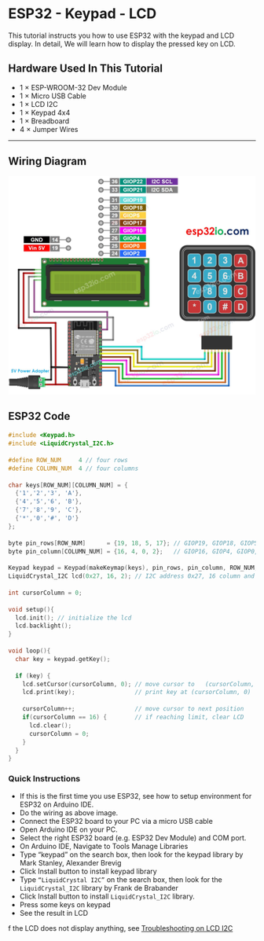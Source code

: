 # ESP32 - Keypad - LCD

This tutorial instructs you how to use ESP32 with the keypad and LCD display. In detail, We will learn how to display the pressed key on LCD.

## Hardware Used In This Tutorial

  * 1	×	ESP-WROOM-32 Dev Module	
  * 1	×	Micro USB Cable	
  * 1	×	LCD I2C	
  * 1	×	Keypad 4x4	
  * 1	×	Breadboard	
  * 4	×	Jumper Wires

---

## Wiring Diagram

![](figs/fig_2_1.jpg)

## ESP32 Code

```c++
#include <Keypad.h>
#include <LiquidCrystal_I2C.h>

#define ROW_NUM     4 // four rows
#define COLUMN_NUM  4 // four columns

char keys[ROW_NUM][COLUMN_NUM] = {
  {'1','2','3', 'A'},
  {'4','5','6', 'B'},
  {'7','8','9', 'C'},
  {'*','0','#', 'D'}
};

byte pin_rows[ROW_NUM]      = {19, 18, 5, 17}; // GIOP19, GIOP18, GIOP5, GIOP17 connect to the row pins
byte pin_column[COLUMN_NUM] = {16, 4, 0, 2};   // GIOP16, GIOP4, GIOP0, GIOP2 connect to the column pins

Keypad keypad = Keypad(makeKeymap(keys), pin_rows, pin_column, ROW_NUM, COLUMN_NUM );
LiquidCrystal_I2C lcd(0x27, 16, 2); // I2C address 0x27, 16 column and 2 rows

int cursorColumn = 0;

void setup(){
  lcd.init(); // initialize the lcd
  lcd.backlight();
}

void loop(){
  char key = keypad.getKey();

  if (key) {
    lcd.setCursor(cursorColumn, 0); // move cursor to   (cursorColumn, 0)
    lcd.print(key);                 // print key at (cursorColumn, 0)

    cursorColumn++;                 // move cursor to next position
    if(cursorColumn == 16) {        // if reaching limit, clear LCD
      lcd.clear();
      cursorColumn = 0;
    }
  }
}

```

### Quick Instructions

  * If this is the first time you use ESP32, see how to setup environment for ESP32 on Arduino IDE.
  * Do the wiring as above image.
  * Connect the ESP32 board to your PC via a micro USB cable
  * Open Arduino IDE on your PC.
  * Select the right ESP32 board (e.g. ESP32 Dev Module) and COM port.
  * On Arduino IDE, Navigate to Tools Manage Libraries
  * Type “keypad” on the search box, then look for the keypad library by Mark Stanley, Alexander Brevig
  * Click Install button to install keypad library
  * Type `“LiquidCrystal I2C”` on the search box, then look for the `LiquidCrystal_I2C` library by Frank de Brabander
  * Click Install button to install `LiquidCrystal_I2C` library.
  * Press some keys on keypad
  * See the result in LCD

f the LCD does not display anything, see [Troubleshooting on LCD I2C](https://esp32io.com/tutorials/esp32-lcd#content_troubleshooting_on_lcd_i2c)

